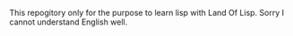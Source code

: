 This repogitory only for the purpose to learn lisp with Land Of Lisp.
Sorry I cannot understand English well.
